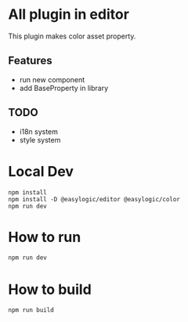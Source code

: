 # All plugin in editor

This plugin makes color asset property.

## Features 

* run new component 
* add BaseProperty in library 

## TODO
* i18n system 
* style system 

# Local Dev 

```
npm install
npm install -D @easylogic/editor @easylogic/color
npm run dev 
```

# How to run

```js
npm run dev 
```

# How to build 

```js
npm run build
```

